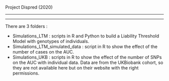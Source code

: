 Project Dispred (2020)

-----------------------------------------------
-----------------------------------------------

There are 3 folders : 
 
 - Simulations_LTM : scripts in R and Python to build a Liability Threshold Model with genotypes of individuals.
 - Simulations_LTM_simulated_data : script in R to show the effect of the number of cases on the AUC.
 - Simulations_UKB : scripts in R to show the effect of the number of SNPs on the AUC with individual data. Data are from the UKBiobank cohort, so they are not available here but on their website with the right permissions.
 
 
